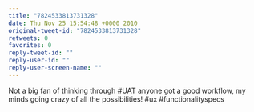 ```yaml
---
title: "7824533813731328"
date: Thu Nov 25 15:54:48 +0000 2010
original-tweet-id: "7824533813731328"
retweets: 0
favorites: 0
reply-tweet-id: ""
reply-user-id: ""
reply-user-screen-name: ""
---
```

Not a big fan of thinking through #UAT anyone got a good workflow, my minds going crazy of all the possibilities! #ux #functionalityspecs
